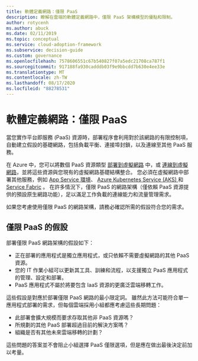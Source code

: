 ```yaml
---
title: 軟體定義網路：僅限 PaaS
description: 瞭解在雲端的軟體定義網路中，僅限 PaaS 架構模型的優點和限制。
author: rotycenh
ms.author: abuck
ms.date: 02/11/2019
ms.topic: conceptual
ms.service: cloud-adoption-framework
ms.subservice: decision-guide
ms.custom: governance
ms.openlocfilehash: 7578606551c67b540827f07a5edc21708ca787f1
ms.sourcegitcommit: 917188fa930cadddb03f9e9bbcdd7b630e4ee33e
ms.translationtype: MT
ms.contentlocale: zh-TW
ms.lasthandoff: 08/17/2020
ms.locfileid: "88278531"
---
```

# <a name="software-defined-networking-paas-only"></a>軟體定義網路：僅限 PaaS

當您實作平台即服務 (PaaS) 資源時，部署程序會利用對於該網路的有限控制項，自動建立假設的基礎網路，包括負載平衡、連接埠封鎖，以及連線至其他 PaaS 服務。

在 Azure 中，您可以將數個 PaaS 資源類型 [部署到虛擬網路](/azure/virtual-network/virtual-network-for-azure-services) 中，或 [連線到虛擬網路](/azure/virtual-network/virtual-network-service-endpoints-overview)，並將這些資源與您現有的虛擬網路基礎結構整合。 您必須在虛擬網路中部署其他服務，例如 [App Service 環境](/azure/app-service/environment/intro)、 [Azure Kubernetes Service (AKS) ](/azure/aks/intro-kubernetes)和 [Service Fabric](/azure/service-fabric/service-fabric-overview) 。 在許多情況下，僅限 PaaS 的網路架構（僅依賴 PaaS 資源提供的預設原生網路功能），足以滿足工作負載的連線能力和流量管理需求。

如果您考慮使用僅限 PaaS 的網路架構，請務必確認所需的假設符合您的需求。

## <a name="paas-only-assumptions"></a>僅限 PaaS 的假設

部署僅限 PaaS 網路架構的假設如下：

- 正在部署的應用程式是獨立應用程式，或只依賴不需要虛擬網路的其他 PaaS 資源。
- 您的 IT 作業小組可以更新其工具、訓練和流程，以支援獨立 PaaS 應用程式的管理、設定和部署。
- PaaS 應用程式不屬於將要包含 IaaS 資源的更廣泛雲端移轉工作。

這些假設是對應於部署僅限 PaaS 網路的最小限定詞。 雖然此方法可能符合單一應用程式部署的需求，但每個雲端採用小組都應考慮這些長期問題：

- 此部署會擴大規模而要求存取其他非 PaaS 資源嗎？
- 所規劃的其他 PaaS 部署超過目前的解決方案嗎？
- 組織是否有其他未來雲端移轉的計劃？

這些問題的答案並不會阻止小組選擇 PaaS 僅限選項，但是應在做出最後決定前加以考量。